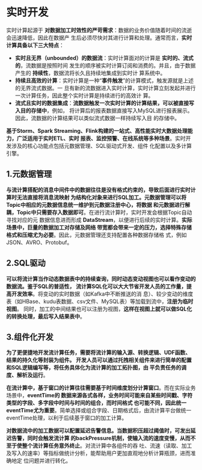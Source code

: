 实时开发
===================================================================================
实时计算起源于 **对数据加工时效性的严苛需求**：数据的业务价值随着时间的流逝会迅速降低，因此在数据产
生后必须尽快对其进行计算和处理。通常而言，**实时计算具备以下三大特点**：
+ **实时且无界（unbounded）的数据流**：实时计算面对的计算是 **实时的、流式的**，流数据是按照时间
发生的顺序被实时计算订阅和消费的。并且，由于数据产生的 **持续性**，数据流将长久且持续地集成到实时计
算系统中。
+ **持续且高效的计算**：实时计算是一种“**事件触发**”的计算模式，触发源就是上述的无界流式数据。一
旦有新的流数据进入实时计算，实时计算立刻发起并进行一次计算任务，因此整个实时计算是持续进行的高效计
算。
+ **流式且实时的数据集成**：**流数据触发一次实时计算的计算结果，可以被直接写入目的存储中**，例如，
将计算后的报表数据直接写入MySQL进行报表展示。因此，流数据的计算结果可以类似流式数据一样持续写入目
的存储中。

**基于Storm、Spark Streaming、Flink构建的一站式、高性能实时大数据处理能力，广泛适用于实时ETL、实时
报表、监控预警、在线系统等多种场景**。实时开发涉及的核心功能点包括元数据管理、SQL驱动式开发、组件
化配置以及多计算引擎。

## 1.元数据管理
**与流计算搭配的消息中间件中的数据往往是没有格式约束的，导致后面进行实时计算时无法直接将消息流映射
为结构化对象来进行SQL加工。元数据管理可以将Topic中相应的元数据信息统一维护到元数据注册中心，将数据
和元数据进行解耦，Topic中只需要存入数据即可**。在进行流计算时，实时开发会根据Topic自动寻找对应的元
数据信息进而形成 **DataStream**，以便进行后续的实时计算。**实际场景中，巨量的数据加工对存储及网络
带宽都会带来一定的压力，选择特殊存储格式和压缩尤为必要**。因此，元数据管理还支持配置各种数据存储格
式，例如JSON、AVRO、Protobuf。

## 2.SQL驱动
**可以将流计算当作动态数据表中的持续查询，同时动态变动视图也可以看作变动的数据流。鉴于SQL的普适性，
流计算SQL化可以大大节省开发人员的工作量，提高开发效率**。将变动的实时数据（如Kafka中不断推送的消
息）、较少变动的维度表（如HBase、kudu表数据、csv文件、MySQL表）等加载到流中，**注册为临时视图**。
同时，加工的中间结果也可以注册为视图，**这样在视图上就可以做SQL化的转换处理，最后写入结果表中**。

## 3.组件化开发
**为了更便捷地开发流计算任务，需要将流计算的输入源、转换逻辑、UDF函数、结果的持久化等封装为组件。
开发人员可以通过托拽相关组件来进行简单的配置和SQL逻辑编写等，将任务具体化为流计算的加工拓扑图，由
平负责任务的调度、解析及运行**。

**在流计算中，基于窗口的计算往往需要基于时间维度划分计算窗口**。而在实际业务场景中，**eventTime的
数据来源各式各样，业务时间可能来自某些时间戳、字符类型的字段、多字段中时间与时间的组合，而时间格式
也可能不同，因此统一eventTime尤为重要**。简单选择或组合字段、日期格式后，由流计算平台做统一
eventTime处理，以利于后续基于窗口的加工计算。

**对数据流中的加工数据可以配置延迟告警信息。当数据积压超过阈值时，可发出延迟告警，同时会触发流计算
的backPressure机制，使输入流的速度变慢，从而不至于使整个流计算任务意外终止**。对流计算中各组件的吞
吐、流速（读取、加工及写入的速率）等指标做统计分析，能帮助用户更加直观地分析计算瓶颈，进而准确地定
位问题并进行转化。









